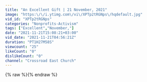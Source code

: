 ```yaml
---
title: "An Excellent Gift | 21 November, 2021"
image: "https:\/\/i.ytimg.com\/vi\/XPTp2tRGNps\/hqdefault.jpg"
vid_id: "XPTp2tRGNps"
categories: "Nonprofits-Activism"
tags: ["Excellent","November,"]
date: "2021-11-21T15:08:21+03:00"
vid_date: "2021-11-21T04:56:21Z"
duration: "PT1H27M58S"
viewcount: "25"
likeCount: "0"
dislikeCount: "0"
channel: "Crossroad East Church"
---
```

{% raw %}{% endraw %}
